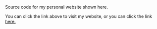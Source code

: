 Source code for my personal website shown here. 

You can click the link above to visit my website, or you can click the link <a href="http://cobweb.cs.uga.edu/~tawara/MySite/WebContent/index.html">here.</a>
